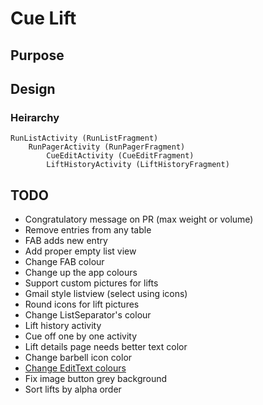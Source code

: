 # Cue Lift

## Purpose

## Design

### Heirarchy

```
RunListActivity (RunListFragment)
	RunPagerActivity (RunPagerFragment) 
		CueEditActivity (CueEditFragment)
		LiftHistoryActivity (LiftHistoryFragment)
```
## TODO

- Congratulatory message on PR (max weight or volume)
- Remove entries from any table
- FAB adds new entry
- Add proper empty list view
- Change FAB colour
- Change up the app colours
- Support custom pictures for lifts
- Gmail style listview (select using icons)
- Round icons for lift pictures
- Change ListSeparator's colour
- Lift history activity
- Cue off one by one activity
- Lift details page needs better text color
- Change barbell icon color
- [Change EditText colours](http://stackoverflow.com/questions/26574328/changing-edittext-bottom-line-color-with-appcompat-v7)
- Fix image button grey background
- Sort lifts by alpha order